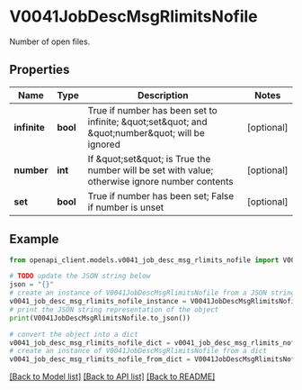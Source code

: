 # V0041JobDescMsgRlimitsNofile

Number of open files.

## Properties

Name | Type | Description | Notes
------------ | ------------- | ------------- | -------------
**infinite** | **bool** | True if number has been set to infinite; \&quot;set\&quot; and \&quot;number\&quot; will be ignored | [optional] 
**number** | **int** | If \&quot;set\&quot; is True the number will be set with value; otherwise ignore number contents | [optional] 
**set** | **bool** | True if number has been set; False if number is unset | [optional] 

## Example

```python
from openapi_client.models.v0041_job_desc_msg_rlimits_nofile import V0041JobDescMsgRlimitsNofile

# TODO update the JSON string below
json = "{}"
# create an instance of V0041JobDescMsgRlimitsNofile from a JSON string
v0041_job_desc_msg_rlimits_nofile_instance = V0041JobDescMsgRlimitsNofile.from_json(json)
# print the JSON string representation of the object
print(V0041JobDescMsgRlimitsNofile.to_json())

# convert the object into a dict
v0041_job_desc_msg_rlimits_nofile_dict = v0041_job_desc_msg_rlimits_nofile_instance.to_dict()
# create an instance of V0041JobDescMsgRlimitsNofile from a dict
v0041_job_desc_msg_rlimits_nofile_from_dict = V0041JobDescMsgRlimitsNofile.from_dict(v0041_job_desc_msg_rlimits_nofile_dict)
```
[[Back to Model list]](../README.md#documentation-for-models) [[Back to API list]](../README.md#documentation-for-api-endpoints) [[Back to README]](../README.md)


